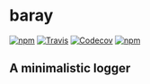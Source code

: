 # baray

[![npm](https://img.shields.io/npm/v/baray.svg)](https://www.npmjs.com/package/baray)
[![Travis](https://img.shields.io/travis/aneeshmg/Baray.svg)](https://travis-ci.org/aneeshmg/Baray)
[![Codecov](https://img.shields.io/codecov/c/github/aneeshmg/baray.svg)](https://codecov.io/gh/aneeshmg/Baray)
[![npm](https://img.shields.io/npm/dt/baray.svg)](https://www.npmjs.com/package/baray)

## A minimalistic logger
